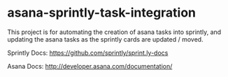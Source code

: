 asana-sprintly-task-integration
===============================

This project is for automating the creation of asana tasks into sprintly, and updating the asana tasks as the sprintly cards are updated / moved.

Sprintly Docs:
https://github.com/sprintly/sprint.ly-docs

Asana Docs:
http://developer.asana.com/documentation/
